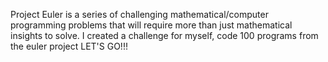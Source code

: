 Project Euler is a series of challenging mathematical/computer programming problems that will require more than just mathematical insights to solve. 
I created a challenge for myself, code 100 programs from the euler project
LET'S GO!!!
